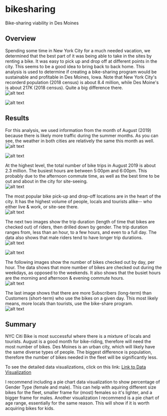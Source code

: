 # bikesharing
Bike-sharing viability in Des Moines

## Overview
Spending some time in New York City for a much needed vacation, we determined that the best part of it was being able to take in the sites by renting a bike.  It was easy to pick up and drop off at different points in the city.  This seems to be a good idea to bring back to back home.  This analysis is used to determine if creating a bike-sharing program would be sustainable and profitable in Des Moines, Iowa.  Note that New York City's recorderd population \(2018 census\) is about 8.4 million, while Des Moine's is about 217K \(2018 census\).  Quite a big difference there.\
![alt text](https://github.com/ABonuan/bikesharing/blob/main/resources/NY_2018_population.png?raw=True)

![alt text](https://github.com/ABonuan/bikesharing/blob/main/resources/DesMoines_2018_population.png?raw=True)

## Results
For this analysis, we used information from the month of August \(2019\) because there is likely more traffic during the summer months.  As you can see, the weather in both cities are relatively the same this month as well.\
![alt text](https://github.com/ABonuan/bikesharing/blob/main/resources/NY_Aug_weather.png?raw=True)

![alt text](https://github.com/ABonuan/bikesharing/blob/main/resources/DesMoines_Aug_weather.png?raw=True)

At the highest level, the total number of bike trips in August 2019 is about 2.3 million.  The busiest hours are between 5:00pm and 6:00pm.  This probably due to the afternoon commute time, as well as the best time to be out and about in the city for site-seeing.\
![alt text](https://github.com/ABonuan/bikesharing/blob/main/resources/NY_Citi_Bike_Overview_Dashboard.png?raw=True)

The most popular bike pick-up and drop-off locations are in the heart of the city.  It has the highest volume of people, locals and tourists alike\-\- who either live & work, or site-see there.\
![alt text](https://github.com/ABonuan/bikesharing/blob/main/resources/NY_Citi_Bike_Start_End_locations.png?raw=True)

The next two images show the trip duration \(length of time that bikes are checked out\) of riders, then drilled down by gender.  The trip duration ranges from, less than an hour, to a few hours, and even to a full day.  The data also shows that male riders tend to have longer trip durations.\
![alt text](https://github.com/ABonuan/bikesharing/blob/main/resources/NY_Citi_Bike_Tripduration_all_riders.png?raw=True)

![alt text](https://github.com/ABonuan/bikesharing/blob/main/resources/NY_Citi_Bike_Tripduration_by_gender.png?raw=True)

The following images show the number of bikes checked out by day, per hour.  The data shows that more number of bikes are checked out during the weekdays, as opposed to the weekends.  It also shows that the busiet hours are the morning and afternoon & evening commute hours.\
![alt text](https://github.com/ABonuan/bikesharing/blob/main/resources/NY_Citi_Bike_Trips_by_Day_per_hour.png?raw=True)

The last image shows that there are more Subscribers \(long-term\) than Customers \(short-term\) who use the bikes on a given day.  This most likely means, more locals than tourists, use the bike-share program.\
![alt text](https://github.com/ABonuan/bikesharing/blob/main/resources/NY_Citi_Bike_UserTrips_by_Gender_by_Day.png?raw=True)

## Summary
NYC Citi Bike is most successful where there is a mixture of locals and tourists.  August is a good month for bike-riding, therefore will need the most number of bikes.  Des Moines is an urban city, which will likely have the same diverse types of people.  The biggest difference is population, therefore the number of bikes needed in the fleet will be significantly less.

To see the detailed data visualizations, click on this link\: [Link to Data Visualization](https://public.tableau.com/profile/anna.bonuan#!/vizhome/NYCCitiBikeDataVisualization/NYCCitiBikeStory)

I recommend including a pie chart data visualization to show percentage of Gender Type \(female and male\).  This can help with aquiring different size bikes for the fleet, smaller frame for \(most\) females so it's lighter, and a bigger frame for males.  Another visualization I recommend is a pie chart of age range, essentially for the same reason. This will show if it is worth acquiring bikes for kids.